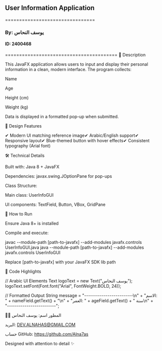 ## User Information Application
================================
### By: يوسف النحاس
#### ID: 2400468
========================================
📝 Description

This JavaFX application allows users to input and display their personal information in a clean, modern interface. The program collects:

Name

Age

Height (cm)

Weight (kg)

Data is displayed in a formatted pop-up when submitted.

🎨 Design Features

✔ Modern UI matching reference image✔ Arabic/English support✔ Responsive layout✔ Blue-themed button with hover effects✔ Consistent typography (Arial font)

🛠 Technical Details

Built with: Java 8 + JavaFX

Dependencies: javax.swing.JOptionPane for pop-ups

Class Structure:

Main class: UserInfoGUI

UI components: TextField, Button, VBox, GridPane

🚀 How to Run

Ensure Java 8+ is installed

Compile and execute:

javac --module-path [path-to-javafx] --add-modules javafx.controls UserInfoGUI.java
java --module-path [path-to-javafx] --add-modules javafx.controls UserInfoGUI

Replace [path-to-javafx] with your JavaFX SDK lib path

📜 Code Highlights

// Arabic UI Elements
Text logoText = new Text("يوسف النحاس");
logoText.setFont(Font.font("Arial", FontWeight.BOLD, 24));

// Formatted Output
String message = "-------------------------\n" +
                "الاسم: " + nameField.getText() + "\n" +
                "العمر: " + ageField.getText() + " سنة\n" +
                "-------------------------";

👨‍💻 المطور
اسم: يوسف النحاس

البريد: DEV.ALNAHAS@GMAIL.COM

حساب GitHub: https://github.com/Alna7as



Designed with attention to detail ✨

